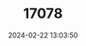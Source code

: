 ---
title: "17078"
category: "Phrynomedusa fimbriata"
draft: false
date: 2024-02-22 13:03:50
languages:
  English: ["Spiny-knee Leaf Frog"]
---